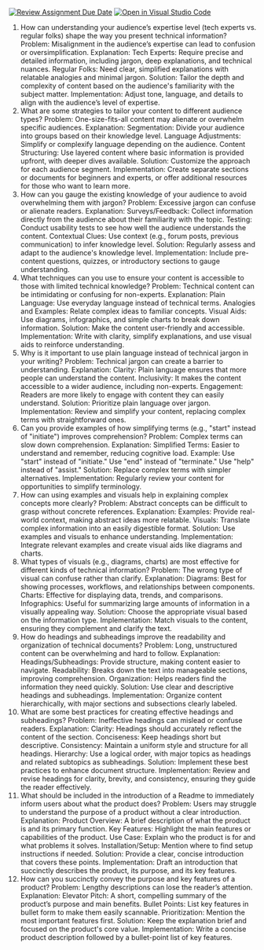 [![Review Assignment Due Date](https://classroom.github.com/assets/deadline-readme-button-22041afd0340ce965d47ae6ef1cefeee28c7c493a6346c4f15d667ab976d596c.svg)](https://classroom.github.com/a/zsAR-pyY)
[![Open in Visual Studio Code](https://classroom.github.com/assets/open-in-vscode-2e0aaae1b6195c2367325f4f02e2d04e9abb55f0b24a779b69b11b9e10269abc.svg)](https://classroom.github.com/online_ide?assignment_repo_id=15677614&assignment_repo_type=AssignmentRepo)
1. How can understanding your audience’s expertise level (tech experts vs. regular folks) shape the way you present technical information?
Problem: Misalignment in the audience’s expertise can lead to confusion or oversimplification.
Explanation:
Tech Experts: Require precise and detailed information, including jargon, deep explanations, and technical nuances.
Regular Folks: Need clear, simplified explanations with relatable analogies and minimal jargon.
Solution: Tailor the depth and complexity of content based on the audience's familiarity with the subject matter.
Implementation: Adjust tone, language, and details to align with the audience’s level of expertise.
2. What are some strategies to tailor your content to different audience types?
Problem: One-size-fits-all content may alienate or overwhelm specific audiences.
Explanation:
Segmentation: Divide your audience into groups based on their knowledge level.
Language Adjustments: Simplify or complexify language depending on the audience.
Content Structuring: Use layered content where basic information is provided upfront, with deeper dives available.
Solution: Customize the approach for each audience segment.
Implementation: Create separate sections or documents for beginners and experts, or offer additional resources for those who want to learn more.
3. How can you gauge the existing knowledge of your audience to avoid overwhelming them with jargon?
Problem: Excessive jargon can confuse or alienate readers.
Explanation:
Surveys/Feedback: Collect information directly from the audience about their familiarity with the topic.
Testing: Conduct usability tests to see how well the audience understands the content.
Contextual Clues: Use context (e.g., forum posts, previous communication) to infer knowledge level.
Solution: Regularly assess and adapt to the audience's knowledge level.
Implementation: Include pre-content questions, quizzes, or introductory sections to gauge understanding.
4. What techniques can you use to ensure your content is accessible to those with limited technical knowledge?
Problem: Technical content can be intimidating or confusing for non-experts.
Explanation:
Plain Language: Use everyday language instead of technical terms.
Analogies and Examples: Relate complex ideas to familiar concepts.
Visual Aids: Use diagrams, infographics, and simple charts to break down information.
Solution: Make the content user-friendly and accessible.
Implementation: Write with clarity, simplify explanations, and use visual aids to reinforce understanding.
5. Why is it important to use plain language instead of technical jargon in your writing?
Problem: Technical jargon can create a barrier to understanding.
Explanation:
Clarity: Plain language ensures that more people can understand the content.
Inclusivity: It makes the content accessible to a wider audience, including non-experts.
Engagement: Readers are more likely to engage with content they can easily understand.
Solution: Prioritize plain language over jargon.
Implementation: Review and simplify your content, replacing complex terms with straightforward ones.
6. Can you provide examples of how simplifying terms (e.g., "start" instead of "initiate") improves comprehension?
Problem: Complex terms can slow down comprehension.
Explanation:
Simplified Terms: Easier to understand and remember, reducing cognitive load.
Example:
Use "start" instead of "initiate."
Use "end" instead of "terminate."
Use "help" instead of "assist."
Solution: Replace complex terms with simpler alternatives.
Implementation: Regularly review your content for opportunities to simplify terminology.
7. How can using examples and visuals help in explaining complex concepts more clearly?
Problem: Abstract concepts can be difficult to grasp without concrete references.
Explanation:
Examples: Provide real-world context, making abstract ideas more relatable.
Visuals: Translate complex information into an easily digestible format.
Solution: Use examples and visuals to enhance understanding.
Implementation: Integrate relevant examples and create visual aids like diagrams and charts.
8. What types of visuals (e.g., diagrams, charts) are most effective for different kinds of technical information?
Problem: The wrong type of visual can confuse rather than clarify.
Explanation:
Diagrams: Best for showing processes, workflows, and relationships between components.
Charts: Effective for displaying data, trends, and comparisons.
Infographics: Useful for summarizing large amounts of information in a visually appealing way.
Solution: Choose the appropriate visual based on the information type.
Implementation: Match visuals to the content, ensuring they complement and clarify the text.
9. How do headings and subheadings improve the readability and organization of technical documents?
Problem: Long, unstructured content can be overwhelming and hard to follow.
Explanation:
Headings/Subheadings: Provide structure, making content easier to navigate.
Readability: Breaks down the text into manageable sections, improving comprehension.
Organization: Helps readers find the information they need quickly.
Solution: Use clear and descriptive headings and subheadings.
Implementation: Organize content hierarchically, with major sections and subsections clearly labeled.
10. What are some best practices for creating effective headings and subheadings?
Problem: Ineffective headings can mislead or confuse readers.
Explanation:
Clarity: Headings should accurately reflect the content of the section.
Conciseness: Keep headings short but descriptive.
Consistency: Maintain a uniform style and structure for all headings.
Hierarchy: Use a logical order, with major topics as headings and related subtopics as subheadings.
Solution: Implement these best practices to enhance document structure.
Implementation: Review and revise headings for clarity, brevity, and consistency, ensuring they guide the reader effectively.
11. What should be included in the introduction of a Readme to immediately inform users about what the product does?
Problem: Users may struggle to understand the purpose of a product without a clear introduction.
Explanation:
Product Overview: A brief description of what the product is and its primary function.
Key Features: Highlight the main features or capabilities of the product.
Use Case: Explain who the product is for and what problems it solves.
Installation/Setup: Mention where to find setup instructions if needed.
Solution: Provide a clear, concise introduction that covers these points.
Implementation: Draft an introduction that succinctly describes the product, its purpose, and its key features.
12. How can you succinctly convey the purpose and key features of a product?
Problem: Lengthy descriptions can lose the reader’s attention.
Explanation:
Elevator Pitch: A short, compelling summary of the product’s purpose and main benefits.
Bullet Points: List key features in bullet form to make them easily scannable.
Prioritization: Mention the most important features first.
Solution: Keep the explanation brief and focused on the product's core value.
Implementation: Write a concise product description followed by a bullet-point list of key features.
